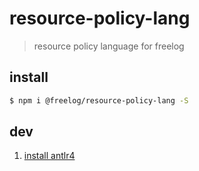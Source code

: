# resource-policy-lang

> resource policy language for freelog

## install

```sh
$ npm i @freelog/resource-policy-lang -S
```

## dev

1. [install antlr4](https://github.com/antlr/antlr4/blob/master/doc/getting-started.md)